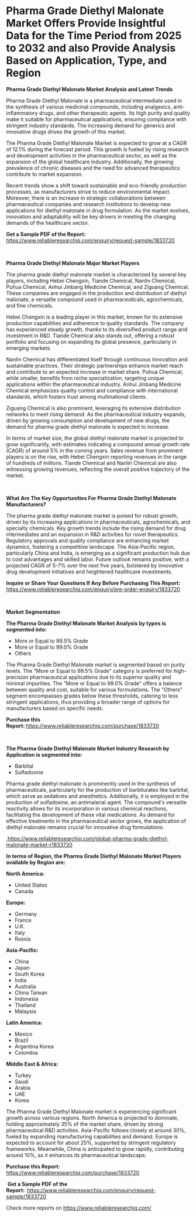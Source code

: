 <p><h1>Pharma Grade Diethyl Malonate Market Offers Provide Insightful Data for the Time Period from 2025 to 2032 and also Provide Analysis Based on Application, Type, and Region</h1></p><p><strong>Pharma Grade Diethyl Malonate Market Analysis and Latest Trends</strong></p>
<p><p>Pharma Grade Diethyl Malonate is a pharmaceutical intermediate used in the synthesis of various medicinal compounds, including analgesics, anti-inflammatory drugs, and other therapeutic agents. Its high purity and quality make it suitable for pharmaceutical applications, ensuring compliance with stringent industry standards. The increasing demand for generics and innovative drugs drives the growth of this market.</p><p>The Pharma Grade Diethyl Malonate Market is expected to grow at a CAGR of 12.1% during the forecast period. This growth is fueled by rising research and development activities in the pharmaceutical sector, as well as the expansion of the global healthcare industry. Additionally, the growing prevalence of chronic diseases and the need for advanced therapeutics contribute to market expansion.</p><p>Recent trends show a shift toward sustainable and eco-friendly production processes, as manufacturers strive to reduce environmental impact. Moreover, there is an increase in strategic collaborations between pharmaceutical companies and research institutions to develop new applications for diethyl malonate in drug formulation. As the market evolves, innovation and adaptability will be key drivers in meeting the changing demands of the healthcare sector.</p></p>
<p><strong>Get a Sample PDF of the Report:&nbsp;</strong> <a href="https://www.reliableresearchiq.com/enquiry/request-sample/1833720?utm_campaign=1088&utm_medium=2&utm_source=Github&utm_content=ia&utm_term=01012025&utm_id=pharma-grade-diethyl-malonate">https://www.reliableresearchiq.com/enquiry/request-sample/1833720</a></p>
<p>&nbsp;</p>
<p><strong>Pharma Grade Diethyl Malonate Major Market Players</strong></p>
<p><p>The pharma grade diethyl malonate market is characterized by several key players, including Hebei Chengxin, Tiande Chemical, Nanlin Chemical, Puhua Chemical, Anhui Jinbang Medicine Chemical, and Ziguang Chemical. These companies are engaged in the production and distribution of diethyl malonate, a versatile compound used in pharmaceuticals, agrochemicals, and fine chemicals.</p><p>Hebei Chengxin is a leading player in this market, known for its extensive production capabilities and adherence to quality standards. The company has experienced steady growth, thanks to its diversified product range and investment in R&D. Tiande Chemical also stands out, offering a robust portfolio and focusing on expanding its global presence, particularly in emerging markets.</p><p>Nanlin Chemical has differentiated itself through continuous innovation and sustainable practices. Their strategic partnerships enhance market reach and contribute to an expected increase in market share. Puhua Chemical, while smaller, benefits from niche specialization, targeting unique applications within the pharmaceutical industry. Anhui Jinbang Medicine Chemical emphasizes quality control and compliance with international standards, which fosters trust among multinational clients.</p><p>Ziguang Chemical is also prominent, leveraging its extensive distribution networks to meet rising demand. As the pharmaceutical industry expands, driven by growing consumption and development of new drugs, the demand for pharma grade diethyl malonate is expected to increase.</p><p>In terms of market size, the global diethyl malonate market is projected to grow significantly, with estimates indicating a compound annual growth rate (CAGR) of around 5% in the coming years. Sales revenue from prominent players is on the rise, with Hebei Chengxin reporting revenues in the range of hundreds of millions. Tiande Chemical and Nanlin Chemical are also witnessing growing revenues, reflecting the overall positive trajectory of the market.</p></p>
<p>&nbsp;</p>
<p><strong>What Are The Key Opportunities For Pharma Grade Diethyl Malonate Manufacturers?</strong></p>
<p><p>The pharma grade diethyl malonate market is poised for robust growth, driven by its increasing applications in pharmaceuticals, agrochemicals, and specialty chemicals. Key growth trends include the rising demand for drug intermediates and an expansion in R&D activities for novel therapeutics. Regulatory approvals and quality compliance are enhancing market dynamics, fostering a competitive landscape. The Asia-Pacific region, particularly China and India, is emerging as a significant production hub due to cost advantages and skilled labor. Future outlook remains positive, with a projected CAGR of 5-7% over the next five years, bolstered by innovative drug development initiatives and heightened healthcare investments.</p></p>
<p><strong>Inquire or Share Your Questions If Any Before Purchasing This Report:</strong> <a href="https://www.reliableresearchiq.com/enquiry/pre-order-enquiry/1833720?utm_campaign=1088&utm_medium=2&utm_source=Github&utm_content=ia&utm_term=01012025&utm_id=pharma-grade-diethyl-malonate">https://www.reliableresearchiq.com/enquiry/pre-order-enquiry/1833720</a></p>
<p>&nbsp;</p>
<p><strong>Market Segmentation</strong></p>
<p><strong>The Pharma Grade Diethyl Malonate Market Analysis by types is segmented into:</strong></p>
<p><ul><li>More or Equal to 99.5% Grade</li><li>More or Equal to 99.0% Grade</li><li>Others</li></ul></p>
<p><p>The Pharma Grade Diethyl Malonate market is segmented based on purity levels. The "More or Equal to 99.5% Grade" category is preferred for high-precision pharmaceutical applications due to its superior quality and minimal impurities. The "More or Equal to 99.0% Grade" offers a balance between quality and cost, suitable for various formulations. The "Others" segment encompasses grades below these thresholds, catering to less stringent applications, thus providing a broader range of options for manufacturers based on specific needs.</p></p>
<p><strong>Purchase this Report:&nbsp;</strong><a href="https://www.reliableresearchiq.com/purchase/1833720?utm_campaign=1088&utm_medium=2&utm_source=Github&utm_content=ia&utm_term=01012025&utm_id=pharma-grade-diethyl-malonate">https://www.reliableresearchiq.com/purchase/1833720</a></p>
<p>&nbsp;</p>
<p><strong>The Pharma Grade Diethyl Malonate Market Industry Research by Application is segmented into:</strong></p>
<p><ul><li>Barbital</li><li>Sulfadoxine</li></ul></p>
<p><p>Pharma grade diethyl malonate is prominently used in the synthesis of pharmaceuticals, particularly for the production of barbiturates like barbital, which serve as sedatives and anesthetics. Additionally, it is employed in the production of sulfadoxine, an antimalarial agent. The compound's versatile reactivity allows for its incorporation in various chemical reactions, facilitating the development of these vital medications. As demand for effective treatments in the pharmaceutical sector grows, the application of diethyl malonate remains crucial for innovative drug formulations.</p></p>
<p><a href="https://www.reliableresearchiq.com/global-pharma-grade-diethyl-malonate-market-r1833720?utm_campaign=1088&utm_medium=2&utm_source=Github&utm_content=ia&utm_term=01012025&utm_id=pharma-grade-diethyl-malonate">&nbsp;https://www.reliableresearchiq.com/global-pharma-grade-diethyl-malonate-market-r1833720</a></p>
<p><strong>In terms of Region, the Pharma Grade Diethyl Malonate Market Players available by Region are:</strong></p>
<p>
    <p> <strong> North America: </strong>
        <ul>
            <li>United States</li>
            <li>Canada</li>
        </ul>
        </p> 
    <p> <strong> Europe: </strong>
        <ul>
            <li>Germany</li>
            <li>France</li>
            <li>U.K.</li>
            <li>Italy</li>
            <li>Russia</li>
        </ul>
        </p> 
    <p> <strong> Asia-Pacific: </strong>
        <ul>
            <li>China</li>
            <li>Japan</li>
            <li>South Korea</li>
            <li>India</li>
            <li>Australia</li>
            <li>China Taiwan</li>
            <li>Indonesia</li>
            <li>Thailand</li>
            <li>Malaysia</li>
        </ul>
        </p> 
    <p> <strong> Latin America: </strong>
        <ul>
            <li>Mexico</li>
            <li>Brazil</li>
            <li>Argentina Korea</li>
            <li>Colombia</li>
        </ul>
        </p> 
    <p> <strong> Middle East & Africa: </strong>
        <ul>
            <li>Turkey</li>
            <li>Saudi</li>
            <li>Arabia</li>
            <li>UAE</li>
            <li>Korea</li>
        </ul>
    </p>
    </p>
<p><p>The Pharma Grade Diethyl Malonate market is experiencing significant growth across various regions. North America is projected to dominate, holding approximately 35% of the market share, driven by strong pharmaceutical R&D activities. Asia-Pacific follows closely at around 30%, fueled by expanding manufacturing capabilities and demand. Europe is expected to account for about 25%, supported by stringent regulatory frameworks. Meanwhile, China is anticipated to grow rapidly, contributing around 10%, as it enhances its pharmaceutical landscape.</p></p>
<p><strong>Purchase this Report: </strong><a href="https://www.reliableresearchiq.com/purchase/1833720?utm_campaign=1088&utm_medium=2&utm_source=Github&utm_content=ia&utm_term=01012025&utm_id=pharma-grade-diethyl-malonate">https://www.reliableresearchiq.com/purchase/1833720</a></p>
<p>&nbsp;<strong>Get a Sample PDF of the Report:&nbsp;&nbsp;</strong><a href="https://www.reliableresearchiq.com/enquiry/request-sample/1833720?utm_campaign=1088&utm_medium=2&utm_source=Github&utm_content=ia&utm_term=01012025&utm_id=pharma-grade-diethyl-malonate">https://www.reliableresearchiq.com/enquiry/request-sample/1833720</a></p>
<p><strong></strong></p>
<p>Check more reports on <a href="https://www.reliableresearchiq.com/?utm_campaign=1088&utm_medium=2&utm_source=Github&utm_content=ia&utm_term=01012025&utm_id=pharma-grade-diethyl-malonate">https://www.reliableresearchiq.com/</a></p>